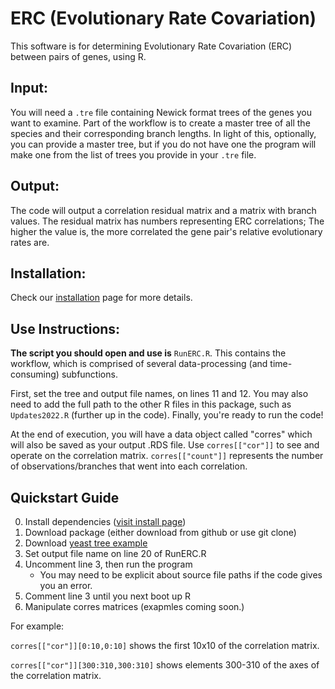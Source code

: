# ERC (Evolutionary Rate Covariation)
This software is for determining Evolutionary Rate Covariation (ERC) between pairs of genes, using R.

## Input:
You will need a `.tre` file containing Newick format trees of the genes you want to examine. Part of the workflow is to create a master tree of all the species and their corresponding branch lengths. In light of this, optionally, you can provide a master tree, but if you do not have one the program will make one from the list of trees you provide in your `.tre` file.

## Output:
The code will output a correlation residual matrix and a matrix with branch values. The residual matrix has numbers representing ERC correlations; The higher the value is, the more correlated the gene pair's relative evolutionary rates are.

## Installation:
Check our [installation](https://github.com/nclark-lab/erc/blob/main/install.md) page for more details.


## Use Instructions:
**The script you should open and use is** `RunERC.R`. This contains the workflow, which is comprised of several data-processing (and time-consuming) subfunctions.

First, set the tree and output file names, on lines 11 and 12. You may also need to add the full path to the other R files in this package, such as `Updates2022.R` (further up in the code). Finally, you're ready to run the code!

At the end of execution, you will have a data object called "corres" which will also be saved as your output .RDS file.
Use ``corres[["cor"]]`` to see and operate on the correlation matrix. ``corres[["count"]]`` represents the number of observations/branches that went into each correlation.


## Quickstart Guide
0. Install dependencies ([visit install page](https://github.com/nclark-lab/erc/blob/main/install.md))
1. Download package (either download from github or use git clone)
2. Download [yeast tree example](https://github.com/nclark-lab/erc/blob/main/physical_interaction_paper/domains_trees.tre)
3. Set output file name on line 20 of RunERC.R
4. Uncomment line 3, then run the program
   -  You may need to be explicit about source file paths if the code gives you an error.
5. Comment line 3 until you next boot up R
6. Manipulate corres matrices (exapmles coming soon.)

For example:

`corres[["cor"]][0:10,0:10]` shows the first 10x10 of the correlation matrix.

`corres[["cor"]][300:310,300:310]` shows elements 300-310 of the axes of the correlation matrix.

